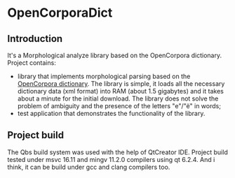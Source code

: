 # OpenCorporaDict
## Introduction
It's a Morphological analyze library based on the OpenCorpora dictionary.
Project contains:
- library that implements morphological parsing based on the [OpenCorpora dictionary](http://opencorpora.org).
The library is simple, it loads all the necessary dictionary data (xml format) into RAM (about 1.5 gigabytes) and it takes about a minute for the initial download.
The library does not solve the problem of ambiguity and the presence of the letters "е"/"ё" in words;
- test application that demonstrates the functionality of the library.
## Project build
The Qbs build system was used with the help of QtCreator IDE.
Project build tested under msvc 16.11 and mingv 11.2.0 compilers using qt 6.2.4.
And i think, it can be build under gcc and clang compilers too.
